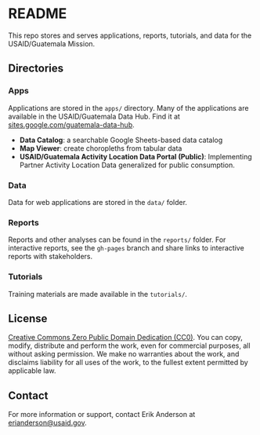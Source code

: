# README

This repo stores and serves applications, reports, tutorials, and data for the USAID/Guatemala Mission. 

## Directories

### Apps

Applications are stored in the `apps/` directory. Many of the applications are available in the USAID/Guatemala Data Hub. Find it at [sites.google.com/guatemala-data-hub](https://www.sites.google.com/guatemala-data-hub).

* **Data Catalog**: a searchable Google Sheets-based data catalog
* **Map Viewer**: create choropleths from tabular data
* **USAID/Guatemala Activity Location Data Portal (Public)**: Implementing Partner Activity Location Data generalized for public consumption.

### Data

Data for web applications are stored in the `data/` folder. 

### Reports

Reports and other analyses can be found in the `reports/` folder. For interactive reports, see the `gh-pages` branch and share links to interactive reports with stakeholders.

### Tutorials

Training materials are made available in the `tutorials/`. 

## License

[Creative Commons Zero Public Domain Dedication (CC0)](https://creativecommons.org/publicdomain/zero/1.0/). You can copy, modify, distribute and perform the work, even for commercial purposes, all without asking permission. We make no warranties about the work, and disclaims liability for all uses of the work, to the fullest extent permitted by applicable law.

## Contact

For more information or support, contact Erik Anderson at <erianderson@usaid.gov>.



